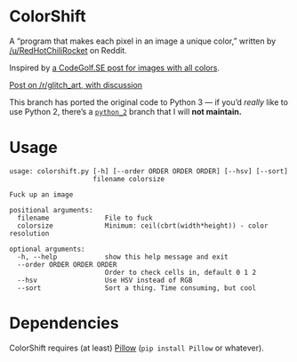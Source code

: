 # ColorShift

A “program that makes each pixel in an image a unique color,” written by
[/u/RedHotChiliRocket][1] on Reddit.

Inspired by [a CodeGolf.SE post for images with all colors][2].

[Post on /r/glitch_art, with discussion][3]

This branch has ported the original code to Python 3 — if you’d *really* like
to use Python 2, there’s a [`python_2`][5] branch that I will **not
maintain.**

# Usage

```
usage: colorshift.py [-h] [--order ORDER ORDER ORDER] [--hsv] [--sort]
                     filename colorsize

Fuck up an image

positional arguments:
  filename              File to fuck
  colorsize             Minimum: ceil(cbrt(width*height)) - color resolution

optional arguments:
  -h, --help            show this help message and exit
  --order ORDER ORDER ORDER
                        Order to check cells in, default 0 1 2
  --hsv                 Use HSV instead of RGB
  --sort                Sort a thing. Time consuming, but cool
```

# Dependencies

ColorShift requires (at least) [Pillow][4] (`pip install Pillow` or whatever).

[1]: https://www.reddit.com/user/RedHotChiliRocket
[2]: https://codegolf.stackexchange.com/questions/22144/images-with-all-colors
[3]: https://www.reddit.com/r/glitch_art/comments/6ltv7m/i_wrote_a_program_that_makes_each_pixel_in_an/
[4]: https://pillow.readthedocs.io/en/latest/index.html
[5]: /9999years/colorshift/tree/python_2/
